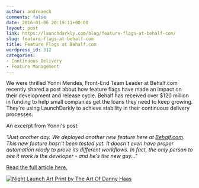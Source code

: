 ```yaml
---
author: andreaech
comments: false
date: 2016-01-06 20:19:11+00:00
layout: post
link: https://launchdarkly.com/blog/feature-flags-at-behalf-com/
slug: feature-flags-at-behalf-com
title: Feature Flags at Behalf.com
wordpress_id: 312
categories:
- Continuous Delivery
- Feature Management
---
```


We were thrilled Yonni Mendes, Front-End Team Leader at Behalf.com recently shared a post about how feature flags have made an impact on their development and release cycle. Behalf has received over $120 million in funding to help small companies get the loans they need to keep growing. They're using LaunchDarkly to achieve stability in their continuous delivery processes.

An excerpt from Yonni's post:

_"Just another day. We deployed another new feature here at [Behalf.com](https://www.behalf.com/). This new feature hasn't been tested yet. It doesn't even have proper automation ready to prove its different workflows. In fact, the only person to see it work is the developer - and he's the new guy..."_

[Read the full article here.](https://www.linkedin.com/pulse/321-dark-launch-yonni-mendes?trk=hp-feed-article-title-share)



[![Night Launch Art Print by The Art Of Danny Haas](https://blog.launchdarkly.com/wp-content/uploads/2015/12/Night-Launch-Art-Print-by-The-Art-Of-Danny-Haas.jpg)](https://blog.launchdarkly.com/wp-content/uploads/2015/12/Night-Launch-Art-Print-by-The-Art-Of-Danny-Haas.jpg)
